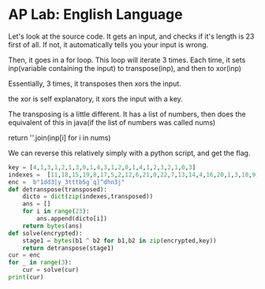 # AP Lab: English Language

Let's look at the source code. It gets an input, and checks if it's length is 23 first of all. If not, it automatically tells you your input is wrong.

Then, it goes in a for loop. This loop will iterate 3 times. Each time, it sets inp(variable containing the input) to transpose(inp), and then to xor(inp)

Essentially, 3 times, it transposes then xors the input.

the xor is self explanatory, it xors the input with a key.

The transposing is a little different. It has a list of numbers, then does the equivalent of this in java(if the list of numbers was called nums)

return ''.join(inp[i] for i in nums)

We can reverse this relatively simply with a python script, and get the flag.
```python
key = [4,1,3,1,2,1,3,0,1,4,3,1,2,0,1,4,1,2,3,2,1,0,3]
indexes =  [11,18,15,19,8,17,5,2,12,6,21,0,22,7,13,14,4,16,20,1,3,10,9]
enc =  b"1dd3|y_3tttb5g`q]^dhn3j"
def detranspose(transposed):
    dicto = dict(zip(indexes,transposed))
    ans = []
    for i in range(23):
        ans.append(dicto[i])
    return bytes(ans)
def solve(encrypted):
    stage1 = bytes(b1 ^ b2 for b1,b2 in zip(encrypted,key))
    return detranspose(stage1)
cur = enc
for _ in range(3):
    cur = solve(cur)
print(cur)
```
